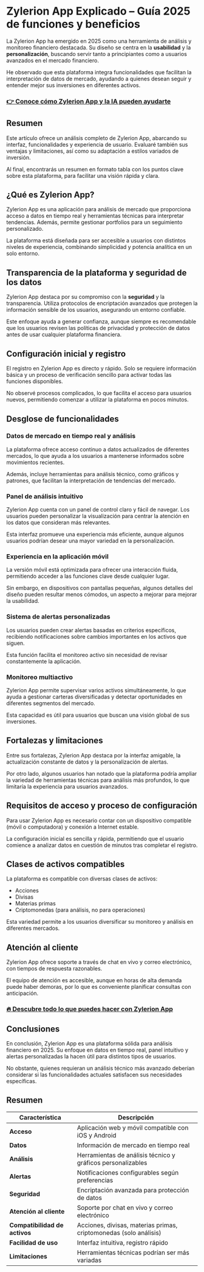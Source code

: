 # Zylerion App Explicado – Guía 2025 de funciones y beneficios
   
La Zylerion App ha emergido en 2025 como una herramienta de análisis y monitoreo financiero destacada. Su diseño se centra en la **usabilidad** y la **personalización**, buscando servir tanto a principiantes como a usuarios avanzados en el mercado financiero.  

He observado que esta plataforma integra funcionalidades que facilitan la interpretación de datos de mercado, ayudando a quienes desean seguir y entender mejor sus inversiones en diferentes activos.

### [👉 Conoce cómo Zylerion App y la IA pueden ayudarte](https://tinyurl.com/2c4w7gnh)
## Resumen  
Este artículo ofrece un análisis completo de Zylerion App, abarcando su interfaz, funcionalidades y experiencia de usuario. Evaluaré también sus ventajas y limitaciones, así como su adaptación a estilos variados de inversión.  

Al final, encontrarás un resumen en formato tabla con los puntos clave sobre esta plataforma, para facilitar una visión rápida y clara.

## ¿Qué es Zylerion App?  
Zylerion App es una aplicación para análisis de mercado que proporciona acceso a datos en tiempo real y herramientas técnicas para interpretar tendencias. Además, permite gestionar portfolios para un seguimiento personalizado.  

La plataforma está diseñada para ser accesible a usuarios con distintos niveles de experiencia, combinando simplicidad y potencia analítica en un solo entorno.

## Transparencia de la plataforma y seguridad de los datos  
Zylerion App destaca por su compromiso con la **seguridad** y la transparencia. Utiliza protocolos de encriptación avanzados que protegen la información sensible de los usuarios, asegurando un entorno confiable.  

Este enfoque ayuda a generar confianza, aunque siempre es recomendable que los usuarios revisen las políticas de privacidad y protección de datos antes de usar cualquier plataforma financiera.

## Configuración inicial y registro  
El registro en Zylerion App es directo y rápido. Solo se requiere información básica y un proceso de verificación sencillo para activar todas las funciones disponibles.  

No observé procesos complicados, lo que facilita el acceso para usuarios nuevos, permitiendo comenzar a utilizar la plataforma en pocos minutos.

## Desglose de funcionalidades  

### Datos de mercado en tiempo real y análisis  
La plataforma ofrece acceso continuo a datos actualizados de diferentes mercados, lo que ayuda a los usuarios a mantenerse informados sobre movimientos recientes.  

Además, incluye herramientas para análisis técnico, como gráficos y patrones, que facilitan la interpretación de tendencias del mercado.

### Panel de análisis intuitivo  
Zylerion App cuenta con un panel de control claro y fácil de navegar. Los usuarios pueden personalizar la visualización para centrar la atención en los datos que consideran más relevantes.  

Esta interfaz promueve una experiencia más eficiente, aunque algunos usuarios podrían desear una mayor variedad en la personalización.

### Experiencia en la aplicación móvil  
La versión móvil está optimizada para ofrecer una interacción fluida, permitiendo acceder a las funciones clave desde cualquier lugar.  

Sin embargo, en dispositivos con pantallas pequeñas, algunos detalles del diseño pueden resultar menos cómodos, un aspecto a mejorar para mejorar la usabilidad.

### Sistema de alertas personalizadas  
Los usuarios pueden crear alertas basadas en criterios específicos, recibiendo notificaciones sobre cambios importantes en los activos que siguen.  

Esta función facilita el monitoreo activo sin necesidad de revisar constantemente la aplicación.

### Monitoreo multiactivo  
Zylerion App permite supervisar varios activos simultáneamente, lo que ayuda a gestionar carteras diversificadas y detectar oportunidades en diferentes segmentos del mercado.  

Esta capacidad es útil para usuarios que buscan una visión global de sus inversiones.

## Fortalezas y limitaciones  
Entre sus fortalezas, Zylerion App destaca por la interfaz amigable, la actualización constante de datos y la personalización de alertas.  

Por otro lado, algunos usuarios han notado que la plataforma podría ampliar la variedad de herramientas técnicas para análisis más profundos, lo que limitaría la experiencia para usuarios avanzados.

## Requisitos de acceso y proceso de configuración  
Para usar Zylerion App es necesario contar con un dispositivo compatible (móvil o computadora) y conexión a Internet estable.  

La configuración inicial es sencilla y rápida, permitiendo que el usuario comience a analizar datos en cuestión de minutos tras completar el registro.

## Clases de activos compatibles  
La plataforma es compatible con diversas clases de activos:  
- Acciones  
- Divisas  
- Materias primas  
- Criptomonedas (para análisis, no para operaciones)  

Esta variedad permite a los usuarios diversificar su monitoreo y análisis en diferentes mercados.

## Atención al cliente  
Zylerion App ofrece soporte a través de chat en vivo y correo electrónico, con tiempos de respuesta razonables.  

El equipo de atención es accesible, aunque en horas de alta demanda puede haber demoras, por lo que es conveniente planificar consultas con anticipación.

### [🔥 Descubre todo lo que puedes hacer con Zylerion App](https://tinyurl.com/2c4w7gnh)
## Conclusiones  
En conclusión, Zylerion App es una plataforma sólida para análisis financiero en 2025. Su enfoque en datos en tiempo real, panel intuitivo y alertas personalizadas la hacen útil para distintos tipos de usuarios.  

No obstante, quienes requieran un análisis técnico más avanzado deberían considerar si las funcionalidades actuales satisfacen sus necesidades específicas.

## Resumen  

| Característica                 | Descripción                                               |
|-------------------------------|-----------------------------------------------------------|
| **Acceso**                    | Aplicación web y móvil compatible con iOS y Android      |
| **Datos**                     | Información de mercado en tiempo real                      |
| **Análisis**                  | Herramientas de análisis técnico y gráficos personalizables|
| **Alertas**                   | Notificaciones configurables según preferencias           |
| **Seguridad**                 | Encriptación avanzada para protección de datos            |
| **Atención al cliente**       | Soporte por chat en vivo y correo electrónico              |
| **Compatibilidad de activos**| Acciones, divisas, materias primas, criptomonedas (solo análisis) |
| **Facilidad de uso**          | Interfaz intuitiva, registro rápido                         |
| **Limitaciones**              | Herramientas técnicas podrían ser más variadas             |